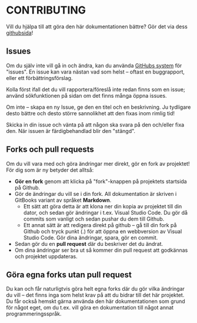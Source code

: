 # CONTRIBUTING

Vill du hjälpa till att göra den här dokumentationen bättre? Gör det via dess [githubsida](https://github.com/krank/csharp-ref)!

## Issues

Om du själv inte vill gå in och ändra, kan du använda [GitHubs system](https://github.com/krank/csharp-ref/issues) för "issues". En issue kan vara nästan vad som helst – oftast en buggrapport, eller ett förbättringsförslag.

Kolla först ifall det du vill rapportera/föreslå inte redan finns som en issue; använd sökfunktionen på sidan om det finns många öppna issues.

Om inte – skapa en ny Issue, ge den en titel och en beskrivning. Ju tydligare desto bättre och desto större sannolikhet att den fixas inom rimlig tid!

Skicka in din issue och vänta på att någon ska svara på den och/eller fixa den. När issuen är färdigbehandlad blir den "stängd".

## Forks och pull requests

Om du vill vara med och göra ändringar mer direkt, gör en fork av projektet! För dig som är ny betyder det alltså:

* **Gör en fork** genom att klicka på "fork"-knappen på projektets startsida på Github.
* Gör de ändringar du vill se i din fork. All dokumentation är skriven i GitBooks variant av språket **Markdown**.
  * Ett sätt att göra detta är att klona ner din kopia av projektet till din dator, och sedan gör ändringar i t.ex. Visual Studio Code. Du gör då commits som vanligt och sedan pushar du dem till Github.
  * Ett annat sätt är att redigera direkt på github – gå till din fork på Github och tryck punkt (.) för att öppna en webbversion av Visual Studio Code. Gör dina ändringar, spara, gör en commit.
* Sedan gör du en **pull request** där du beskriver det du ändrat.
* Om dina ändringar ser bra ut så kommer din pull request att godkännas och projektet uppdateras.

## Göra egna forks utan pull request

Du kan och får naturligtvis göra helt egna forks där du gör vilka ändringar du vill – det finns inga som helst krav på att du bidrar till det här projektet. Du får också hemskt gärna använda den här dokumentationen som grund för något eget, om du t.ex. vill göra en dokumentation till något annat programmeringsspråk.
